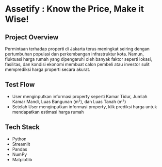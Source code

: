 # Assetify : Know the Price, Make it Wise!


## Project Overview
Permintaan terhadap properti di Jakarta terus meningkat seiring dengan pertumbuhan populasi dan perkembangan infrastruktur kota. Namun, fluktuasi harga rumah yang dipengaruhi oleh banyak faktor seperti lokasi, fasilitas, dan kondisi ekonomi membuat calon pembeli atau investor sulit memprediksi harga properti secara akurat.

## Test Flow
- User menginputkan informasi property seperti Kamar Tidur, Jumlah Kamar Mandi, Luas Bangunan (m²), dan Luas Tanah (m²)
- Setelah User menginputkan informasi property, klik prediksi harga untuk mendapatkan estimasi harga rumah

## Tech Stack
- Python
- Streamlit
- Pandas
- NumPy
- Matplotlib
